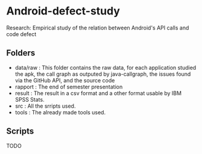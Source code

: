 # Android-defect-study
Research: Empirical study of the relation between Android's API calls and code defect

## Folders

* data/raw : This folder contains the raw data, for each application studied the apk, the call graph as outputed by java-callgraph, the issues found via the GitHub API, and the source code 
* rapport : The end of semester presentation
* result : The result in a csv format and a other format usable by IBM SPSS Stats.
* src : All the srripts used.
* tools : The already made tools used.

## Scripts

TODO
